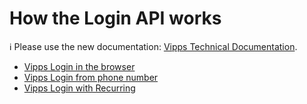 <!-- START_METADATA
---
title: How the Login API works
sidebar_label: How it works
sidebar_position: 1
description: View the Login API how-it-works guides for illustrations of the main flows.
pagination_next: null
pagination_prev: null
---
END_METADATA -->

# How the Login API works

<!-- START_COMMENT -->

ℹ️ Please use the new documentation:
[Vipps Technical Documentation](https://vippsas.github.io/vipps-developer-docs/docs/APIs/login-api).

<!-- END_COMMENT -->

* [Vipps Login in the browser](vipps-login-api-howitworks.md)
* [Vipps Login from phone number](vipps-login-from-phone-number-api-howitworks.md)
* [Vipps Login with Recurring](vipps-login-recurring-howitworks.md)
